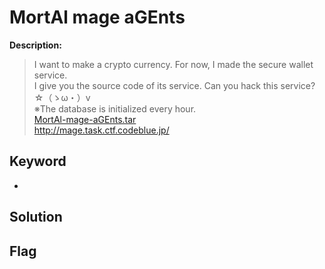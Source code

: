# MortAl mage aGEnts

**Description:**
> I want to make a crypto currency. For now, I made the secure wallet service.  
> I give you the source code of its service. Can you hack this service? ☆（ゝω・）v   
> ※The database is initialized every hour.  
> [MortAl-mage-aGEnts.tar]()  
> http://mage.task.ctf.codeblue.jp/

## Keyword
* 

## Solution

## Flag
